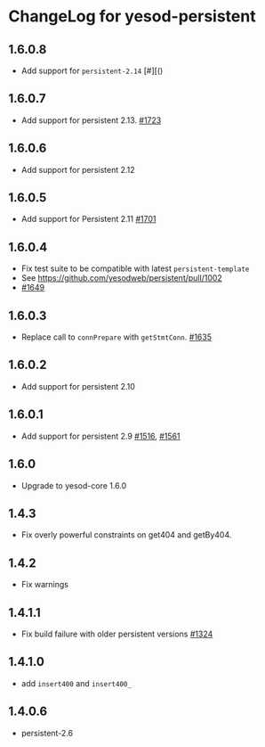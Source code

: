 # ChangeLog for yesod-persistent

## 1.6.0.8

* Add support for `persistent-2.14` [#][()

## 1.6.0.7

* Add support for persistent 2.13. [#1723](https://github.com/yesodweb/yesod/pull/1723)

## 1.6.0.6

* Add support for persistent 2.12

## 1.6.0.5

* Add support for Persistent 2.11 [#1701](https://github.com/yesodweb/yesod/pull/1701)

## 1.6.0.4

* Fix test suite to be compatible with latest `persistent-template`
* See https://github.com/yesodweb/persistent/pull/1002
* [#1649](https://github.com/yesodweb/yesod/pull/1649/files)

## 1.6.0.3

* Replace call to `connPrepare` with `getStmtConn`. [#1635](https://github.com/yesodweb/yesod/issues/1635)

## 1.6.0.2

* Add support for persistent 2.10

## 1.6.0.1

* Add support for persistent 2.9 [#1516](https://github.com/yesodweb/yesod/pull/1516), [#1561](https://github.com/yesodweb/yesod/pull/1561)

## 1.6.0

* Upgrade to yesod-core 1.6.0

## 1.4.3

* Fix overly powerful constraints on get404 and getBy404.

## 1.4.2

* Fix warnings

## 1.4.1.1

* Fix build failure with older persistent versions [#1324](https://github.com/yesodweb/yesod/issues/1324)

## 1.4.1.0

* add `insert400` and `insert400_`

## 1.4.0.6

* persistent-2.6
